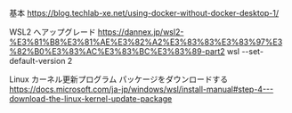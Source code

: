 基本
https://blog.techlab-xe.net/using-docker-without-docker-desktop-1/

WSL2 へアップグレード
https://dannex.jp/wsl2-%E3%81%B8%E3%81%AE%E3%82%A2%E3%83%83%E3%83%97%E3%82%B0%E3%83%AC%E3%83%BC%E3%83%89-part2
wsl --set-default-version 2


Linux カーネル更新プログラム パッケージをダウンロードする
https://docs.microsoft.com/ja-jp/windows/wsl/install-manual#step-4---download-the-linux-kernel-update-package


